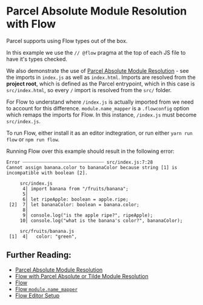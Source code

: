 # Parcel Absolute Module Resolution with Flow

Parcel supports using Flow types out of the box.

In this example we use the `// @flow` pragma at the top of each JS file to have it's types checked.

We also demonstrate the use of [Parcel Absolute Module Resolution](https://parceljs.org/module_resolution.html#flow-with-absolute-or-tilde-resolution) - see the imports in `index.js` as well as `index.html`. Imports are resolved from the **project root**, which is defined as the Parcel entrypoint, which in this case is `src/index.html`, so every `/` import is resolved from the `src/` folder.

For Flow to understand where `/index.js` is actually imported from we need to account for this difference. `module.name_mapper` is a `.flowconfig` option which remaps the imports for Flow. In this instance, `/index.js` must become `src/index.js`.

To run Flow, either install it as an editor indtegration, or run either `yarn run flow` or `npm run flow`.

Running Flow over this example should result in the following error:

```shell
Error ┈┈┈┈┈┈┈┈┈┈┈┈┈┈┈┈┈┈┈┈┈┈┈┈┈┈┈┈┈┈ src/index.js:7:28
Cannot assign banana.color to bananaColor because string [1] is incompatible with boolean [2].

     src/index.js
      4│ import banana from "/fruits/banana";
      5│
      6│ let ripeApple: boolean = apple.ripe;
 [2]  7│ let bananaColor: boolean = banana.color;
      8│
      9│ console.log("is the apple ripe?", ripeApple);
     10│ console.log("what is the banana's color?", bananaColor);

     src/fruits/banana.js
 [1]  4│   color: "green",
```

## Further Reading:

- [Parcel Absolute Module Resolution](https://parceljs.org/module_resolution.html)
- [Flow with Parcel Absolute or Tilde Module Resolution](https://parceljs.org/module_resolution.html#flow-with-absolute-or-tilde-resolution)
- [Flow](https://flow.org/)
- [Flow `module.name_mapper`](https://flow.org/en/docs/config/options/#toc-module-name-mapper-regex-string)
- [Flow Editor Setup](https://flow.org/en/docs/editors/)
